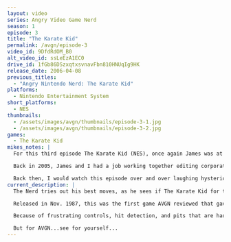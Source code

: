 ```yaml
---
layout: video
series: Angry Video Game Nerd
season: 1
episode: 3
title: "The Karate Kid"
permalink: /avgn/episode-3
video_id: 9DfdRdOM_B0
alt_video_id: ssLeEzA1EC0
drive_id: 1fGb86DSzxqtxsvnavFbn810HNUqIg9HK
release_date: 2006-04-08
previous_titles:
  - "Angry Nintendo Nerd: The Karate Kid"
platforms:
  - Nintendo Entertainment System
short_platforms:
  - NES
thumbnails: 
  - /assets/images/avgn/thumbnails/episode-3-1.jpg
  - /assets/images/avgn/thumbnails/episode-3-2.jpg
games:
  - The Karate Kid
mikes_notes: |
  For this third episode The Karate Kid (NES), once again James was at my place and we were playing some of my NES games. We played The Karate Kid and laughed at all the flaws in the game. This episode is like a hybrid of the first two videos. It combined the game footage with the nerd character we all know today. This was the episode that got me really excited about the idea of this as a show.

  Back in 2005, James and I had a job working together editing corporate training videos. And at the time, these first three episodes (Bad NES Games) were only available to watch as Quicktime files on the first version of the site.

  Back then, I would watch this episode over and over laughing hysterically about it. James only intended these three videos to be a trilogy. But I liked this Karate Kid video so much that I kept pestering him to do another one. Eventually, James agreed to make more. (Probably just to get me to shut up about it!)
current_description: |
  The Nerd tries out his best moves, as he sees if The Karate Kid for the NES is as any good as the movie it is based on. This is Angry Video Game Nerd episode 3.

  Released in Nov. 1987, this was the first game AVGN reviewed that gave him the reason to shun games released under the LJN banner. Based on the movie, The Karate Kid (1984) and The Karate Kid, part 2, you star as Daniel LaRusso, who has to use his karate skills to fight through levels and bosses.

  Because of frustrating controls, hit detection, and pits that are hard to avoid, it would take timing and patience for a karate student like you to beat this game.

  But for AVGN...see for yourself...
---
```

